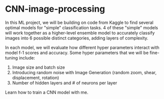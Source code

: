 # CNN-image-processing
In this ML project, we will be building on code from Kaggle to find several optimal models for "simple" classification tasks. 4 of these "simple" models will work together as a higher-level ensemble model to accurately classify images into 6 possible distinct categories, adding layers of complexity. 

In each model, we will evaluate how different hyper parameters interact with model f-1 scores and accuracy. Some hyper parameters that we will be fine-tuning include: 

1. Image size and batch size
2. Introducing random noise with Image Generation (random zoom, shear, displacement, rotation)
3. Number of hidden layers and # of neurons per layer

Learn how to train a CNN model with me.
